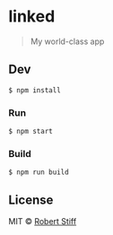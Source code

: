 # linked

> My world-class app


## Dev

```
$ npm install
```

### Run

```
$ npm start
```

### Build

```
$ npm run build
```


## License

MIT © [Robert Stiff](http://uatec.net)
